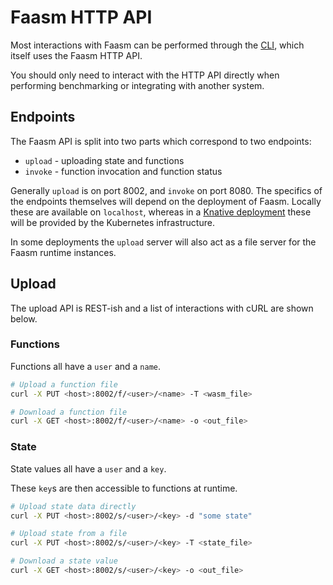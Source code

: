 # Faasm HTTP API

Most interactions with Faasm can be performed through the [CLI](cli.md),
which itself uses the Faasm HTTP API.

You should only need to interact with the HTTP API directly when performing 
benchmarking or integrating with another system.
 
## Endpoints

The Faasm API is split into two parts which correspond to two endpoints:

- `upload` - uploading state and functions
- `invoke` - function invocation and function status

Generally `upload` is on port 8002, and `invoke` on port 8080. The specifics of
the endpoints themselves will depend on the deployment of Faasm. Locally these
are available on `localhost`, whereas in a [Knative deployment](kubernetes.md) 
these will be provided by the Kubernetes infrastructure.
 
In some deployments the `upload` server will also act as a file server for the 
Faasm runtime instances.
 
## Upload

The upload API is REST-ish and a list of interactions with cURL are shown below.

### Functions

Functions all have a `user` and a `name`.

```bash
# Upload a function file
curl -X PUT <host>:8002/f/<user>/<name> -T <wasm_file>

# Download a function file
curl -X GET <host>:8002/f/<user>/<name> -o <out_file>
```

### State

State values all have a `user` and a `key`.

These `key`s are then accessible to functions at runtime. 

```bash
# Upload state data directly
curl -X PUT <host>:8002/s/<user>/<key> -d "some state"

# Upload state from a file
curl -X PUT <host>:8002/s/<user>/<key> -T <state_file>

# Download a state value
curl -X GET <host>:8002/s/<user>/<key> -o <out_file>
```
